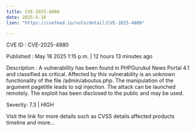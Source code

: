 ```yaml
---
title: CVE-2025-4880
date: 2025-5-18
lien: "https://cvefeed.io/vuln/detail/CVE-2025-4880"

---
```


CVE ID : CVE-2025-4880

Published :  May 18
2025
1:15 p.m. | 12 hours
13 minutes ago

Description : A vulnerability has been found in PHPGurukul News Portal 4.1 and classified as critical. Affected by this vulnerability is an unknown functionality of the file /admin/aboutus.php. The manipulation of the argument pagetitle leads to sql injection. The attack can be launched remotely. The exploit has been disclosed to the public and may be used.

Severity: 7.3 | HIGH

Visit the link for more details
such as CVSS details
affected products
timeline
and more...
